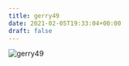 ```yaml
---
title: gerry49
date: 2021-02-05T19:33:04+00:00
draft: false
---
```


![gerry49](/images/2016h.jpg)

